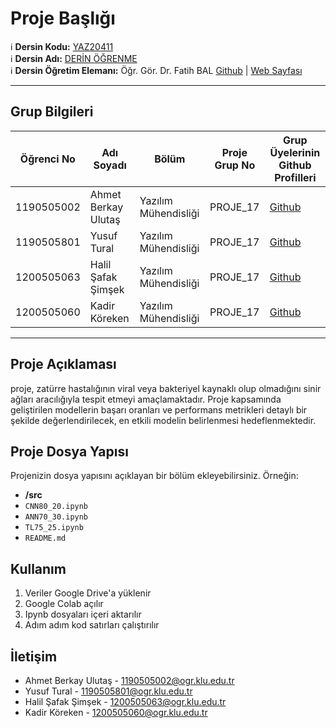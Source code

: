 # Proje Başlığı

:information_source: **Dersin Kodu:** [YAZ20411](https://ebp.klu.edu.tr/Ders/dersDetay/YAZ20411/716026/tr)  
:information_source: **Dersin Adı:** [DERİN ÖĞRENME](https://ebp.klu.edu.tr/Ders/dersDetay/YAZ20411/716026/tr)  
:information_source: **Dersin Öğretim Elemanı:** Öğr. Gör. Dr. Fatih BAL  [Github](https://github.com/balfatih)   |    [Web Sayfası](https://balfatih.github.io/)
   
---

## Grup Bilgileri

| Öğrenci No  | Adı Soyadı                | Bölüm          		       | Proje Grup No  | Grup Üyelerinin Github Profilleri              |
|------------ |---------------------------|--------------------------|----------------|------------------------------------------------|
| 1190505002  |  Ahmet Berkay Ulutaş			| Yazılım Mühendisliği     | PROJE_17       | [Github](https://github.com/AhmetBerkayULUTAS) |
| 1190505801  |  Yusuf Tural         			| Yazılım Mühendisliği     | PROJE_17       | [Github](https://github.com/YTRUNS)            |
| 1200505063  |  Halil Şafak Şimşek  			| Yazılım Mühendisliği     | PROJE_17       | [Github](https://github.com/Kerevizodunu2000)  |
| 1200505060  |  Kadir Köreken      			| Yazılım Mühendisliği     | PROJE_17       | [Github](https://github.com/KKoreken)          |


---

## Proje Açıklaması

 proje, zatürre hastalığının viral veya bakteriyel kaynaklı olup olmadığını sinir ağları aracılığıyla tespit etmeyi amaçlamaktadır. Proje kapsamında geliştirilen modellerin başarı oranları ve performans metrikleri detaylı bir şekilde değerlendirilecek, en etkili modelin belirlenmesi hedeflenmektedir.

## Proje Dosya Yapısı

Projenizin dosya yapısını açıklayan bir bölüm ekleyebilirsiniz. Örneğin:
- **/src**
- `CNN80_20.ipynb`
- `ANN70_30.ipynb`
- `TL75_25.ipynb`
- `README.md`




## Kullanım

<ol style='list-style-type:number' >
  <li>Veriler Google Drive'a yüklenir</li>
  <li>Google Colab açılır</li>
  <li>Ipynb dosyaları içeri aktarılır</li>
  <li>Adım adım kod satırları çalıştırılır</li>
</ol>




## İletişim

- Ahmet Berkay Ulutaş        - 1190505002@ogr.klu.edu.tr
- Yusuf Tural                - 1190505801@ogr.klu.edu.tr
- Halil Şafak Şimşek         - 1200505063@ogr.klu.edu.tr
- Kadir Köreken              - 1200505060@ogr.klu.edu.tr
